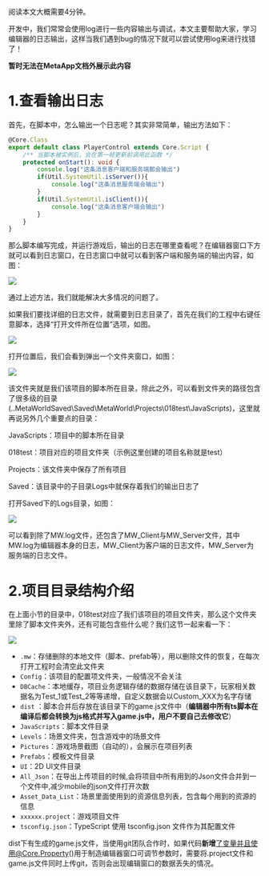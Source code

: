 阅读本文大概需要4分钟。

开发中，我们常常会使用log进行一些内容输出与调试，本文主要帮助大家，学习编辑器的日志输出，这样当我们遇到bug的情况下就可以尝试使用log来进行找错了！

**暂时无法在MetaApp文档外展示此内容**

# 1.查看输出日志

首先，在脚本中，怎么输出一个日志呢？其实非常简单，输出方法如下：

```TypeScript
@Core.Class
export default class PlayerControl extends Core.Script {
    /** 当脚本被实例后，会在第一帧更新前调用此函数 */
    protected onStart(): void {
        console.log("这条消息客户端和服务端都会输出")
        if(Util.SystemUtil.isServer()){
            console.log("这条消息服务端会输出")
        }
        if(Util.SystemUtil.isClient()){
            console.log("这条消息客户端会输出")
        }
    }
}
```

那么脚本编写完成，并运行游戏后，输出的日志在哪里查看呢？在编辑器窗口下方就可以看到日志窗口，在日志窗口中就可以看到客户端和服务端的输出内容，如图：

![](https://meta.feishu.cn/space/api/box/stream/download/asynccode/?code=YjFkYWQ4MWVmYzJhYzY0ODFhNjhhMzMwOGJkZTE3NzhfWHozRjdhS0ZJclE1RUxuVTRBSWpzMXFvUFYxaGFOM1FfVG9rZW46Ym94Y25TR0tSVFZ3OGFVM1NjN2pZMW1tNEZiXzE2ODA3MDE2ODM6MTY4MDcwNTI4M19WNA)

通过上述方法，我们就能解决大多情况的问题了。

如果我们要找详细的日志文件，就需要到日志目录了，首先在我们的工程中右键任意脚本，选择“打开文件所在位置”选项，如图。

![](https://meta.feishu.cn/space/api/box/stream/download/asynccode/?code=ZTNhNjA0MjUzZTQwMmQ3YTE2NGYzY2ZiOGNlODJlNGRfQ1RuZHpxZzBKa3BqVXFhR0xLcEJhYzhpOG9VOXZVNkRfVG9rZW46Ym94Y25LOUgzWnlqd1hIS0NZZ3RJc2FhSVdoXzE2ODA3MDE2ODM6MTY4MDcwNTI4M19WNA)

打开位置后，我们会看到弹出一个文件夹窗口，如图：

![](https://meta.feishu.cn/space/api/box/stream/download/asynccode/?code=M2NmODYzN2NjN2EzNGY3NGRlZTQ1NjNkMjM3ZTNhMzdfeGhidXgxanhGSFBEdDlDQ0VWWE45SVVZeUZLaUU1cGpfVG9rZW46Ym94Y25TUkgyZ1A5VFl6ZlllZFpDdUxsY3BkXzE2ODA3MDE2ODM6MTY4MDcwNTI4M19WNA)

该文件夹就是我们该项目的脚本所在目录，除此之外，可以看到文件夹的路径包含了很多级的目录(..MetaWorldSaved\Saved\MetaWorld\Projects\018test\JavaScripts)，这里就再说另外几个重要点的目录：

JavaScripts：项目中的脚本所在目录

018test：项目对应的项目文件夹（示例这里创建的项目名称就是test）

Projects：该文件夹中保存了所有项目

Saved：该目录中的子目录Logs中就保存着我们的输出日志了

打开Saved下的Logs目录，如图：

![](https://meta.feishu.cn/space/api/box/stream/download/asynccode/?code=YzU3N2NhZTRjZmQ2MWE4MTM2N2MwODI0NWY5ZTAwYzFfRGJEa1RuUUFOTHdOQTZleTFFVVVmR0w1SmcwbmtoRXBfVG9rZW46Ym94Y25yZXdveGlaWG9mQjg4ejJqOEREM3RnXzE2ODA3MDE2ODM6MTY4MDcwNTI4M19WNA)

可以看到除了MW.log文件，还包含了MW_Client与MW_Server文件，其中MW.log为编辑器本身的日志，MW_Client为客户端的日志文件，MW_Server为服务端的日志文件。

# 2.项目目录结构介绍

在上面小节的目录中，018test对应了我们该项目的项目文件夹，那么这个文件夹里除了脚本文件夹外，还有可能包含些什么呢？我们这节一起来看一下：

![](https://meta.feishu.cn/space/api/box/stream/download/asynccode/?code=MWVlNDQ2YjUwNzNlOGQ5ZGZjOGQwOGM3ZDI4OTc3N2ZfYjk4ejJtS1VBWWszRnQwbEU2eDdtcmc0Q0FVOFVMc05fVG9rZW46Ym94Y24yMW5BSTZKb1U4eEk5dDltemlCV2JiXzE2ODA3MDE2ODM6MTY4MDcwNTI4M19WNA)

* `.mw`：存储删除的本地文件（脚本、prefab等），用以删除文件的恢复，在每次打开工程时会清空此文件夹
* `Config`：该项目的配置项文件夹，一般情况不会关注
* `DBCache`：本地缓存，项目业务逻辑存储的数据存储在该目录下，玩家相关数据名为Test_1或Test_2等等递增，自定义数据会以Custom_XXX为名字存储
* `dist` ：脚本合并后存放在该目录下的game.js文件中（**编辑器中所有****ts****脚本在编译后都会转换为js格式并写入game.js中，用户不要自己去修改它**）
* `JavaScripts`：脚本文件目录
* `Levels`：场景文件夹，包含游戏中的场景文件
* `Pictures`：游戏场景截图（自动的），会展示在项目列表
* `Prefabs`：模板文件目录
* `UI`：2D UI文件目录
* `All_Json`：在导出上传项目的时候,会将项目中所有用到的Json文件合并到一个文件中,减少mobile的json文件打开次数
* `Asset_Data_List`：场景里面使用到的资源信息列表，包含每个用到的资源的信息
* `xxxxxx.project`：游戏项目文件
* `tsconfig.json`：TypeScript 使用 tsconfig.json 文件作为其配置文件

dist下有生成的game.js文件，当使用git团队合作时，如果代码**新增**了变量并且使用@Core.Property()用于制造编辑器窗口可调节参数时，需要将.project文件和game.js文件同时上传git，否则会出现编辑窗口的数据丢失的情况。


